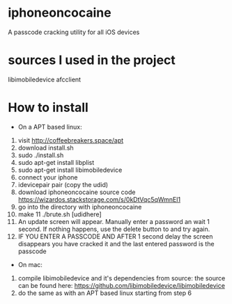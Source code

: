 # iphoneoncocaine
A passcode cracking utility for all iOS devices

# sources I used in the project
libimobiledevice
afcclient

# How to install
* On a APT based linux:
1. visit http://coffeebreakers.space/apt
2. download install.sh
3. sudo ./install.sh
4. sudo apt-get install libplist
5. sudo apt-get install libimobiledevice
6. connect your iphone
7. idevicepair pair (copy the udid)
8. download iphoneoncocaine source code https://wizardos.stackstorage.com/s/0kDtVqc5qWmnEl1
9. go into the directory with iphoneoncocaine
10. make
11 ./brute.sh [udidhere]
12. An update screen will appear. Manually enter a password an wait 1 second. If nothing happens, use the delete button to and try again.
13. IF YOU ENTER A PASSCODE AND AFTER 1 second delay the screen disappears you have cracked it and the last entered password is the passcode

* On mac:
1. compile libimobiledevice and it's dependencies from source:
the source can be found here: https://github.com/libimobiledevice/libimobiledevice
2. do the same as with an APT based linux starting from step 6
